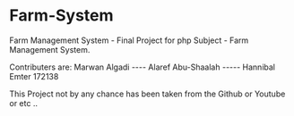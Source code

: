 # Farm-System

Farm Management System - Final Project for php Subject - Farm Management System.

Contributers are:
Marwan Algadi ----
Alaref Abu-Shaalah -----
Hannibal Emter 172138 

This Project not by any chance has been taken from the Github or Youtube or etc ..